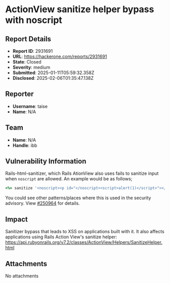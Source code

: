 # ActionView sanitize helper bypass with noscript

## Report Details
- **Report ID**: 2931691
- **URL**: https://hackerone.com/reports/2931691
- **State**: Closed
- **Severity**: medium
- **Submitted**: 2025-01-11T05:59:32.358Z
- **Disclosed**: 2025-02-06T01:35:47.138Z

## Reporter
- **Username**: taise
- **Name**: N/A

## Team
- **Name**: N/A
- **Handle**: ibb

## Vulnerability Information
Rails-html-sanitizer, which Rails AtionView also uses fails to sanitize input when `noscript` are allowed.
An example would be as follows;
```ruby
<%= sanitize '<noscript><p id="</noscript><script>alert(1)</script>"></noscript>' %>
```

You could see other patterns/places where this is used in the security advisory.
View [#250964](https://hackerone.com/reports/2509647) for details.

## Impact

Sanitizer bypass that leads to XSS on applications built with it.
It also affects applications using Rails Action View's sanitize helper: https://api.rubyonrails.org/v7.2/classes/ActionView/Helpers/SanitizeHelper.html

## Attachments
No attachments
